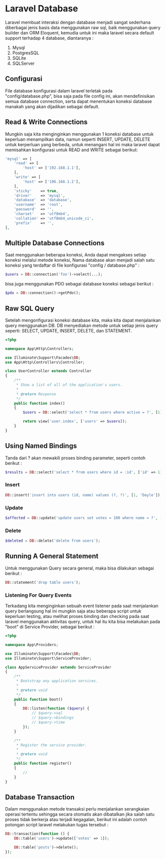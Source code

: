 # Laravel Database

Laravel membuat interaksi dengan database menjadi sangat sederhana diberbagai jenis basis data menggunakan raw sql, baik menggunakan query builder dan ORM Eloquent, kemudia untuk ini maka laravel secara default support terhadap 4 database, diantaranya :

1. Mysql
2. PostgresSQL
3. SQLite
4. SQLServer

## Configurasi

File database konfigurasi dalam laravel terletak pada "config/database.php", bisa saja pada file config ini, akan mendefinisikan semua database connection, serta dapat menentukan koneksi database manakah yang akan dijadikan sebagai default.

## Read & Write Connections

Mungkin saja kita menginginkan menggunakan 1 koneksi database untuk keperluan menampilkan data, namun seperti INSERT, UPDATE, DELETE untuk kerperluan yang berbeda, untuk menangani hal ini maka laravel dapat memisahkan konfigurasi untuk READ and WRITE sebagai berikut:

```php
'mysql' => [
    'read' => [
        'host' => ['192.168.1.1'],
    ],
    'write' => [
        'host' => ['196.168.1.2'],
    ],
    'sticky'    => true,
    'driver'    => 'mysql',
    'database'  => 'database',
    'username'  => 'root',
    'password'  => '',
    'charset'   => 'utf8mb4',
    'collation' => 'utf8mb4_unicode_ci',
    'prefix'    => '',
],
```

## Multiple Database Connections

Saat menggunakan beberapa koneksi, Anda dapat mengakses setiap koneksi melalui metode koneksi, Nama database akan menjadi salah satu koneksi yang terdaftar di file konfigurasi "config / database.php" :

```php
$users = DB::connection('foo')->select(...);
```

bisa juga menggunakan PDO sebagai database koneksi sebagai berikut :

```php
$pdo = DB::connection()->getPdo();
```

## Raw SQL Query

Setelah mengonfigurasi koneksi database kita, maka kita dapat menjalankan query menggunakan DB. DB menyediakan metode untuk setiap jenis query seperti: SELECT, UPDATE, INSERT, DELETE, dan STATEMENT.

```php
<?php

namespace App\Http\Controllers;

use Illuminate\Support\Facades\DB;
use App\Http\Controllers\Controller;

class UserController extends Controller
{
    /**
     * Show a list of all of the application's users.
     *
     * @return Response
     */
    public function index()
    {
        $users = DB::select('select * from users where active = ?', [1]);

        return view('user.index', ['users' => $users]);
    }
}
```

## Using Named Bindings

Tanda dari ? akan mewakili proses binding parameter, seperti contoh berikut :

```php
$results = DB::select('select * from users where id = :id', ['id' => 1]);
```

### Insert

```php
DB::insert('insert into users (id, name) values (?, ?)', [1, 'Dayle']);
```

### Update

```php
$affected = DB::update('update users set votes = 100 where name = ?', ['John']);
```

### Delete

```php
$deleted = DB::delete('delete from users');
```

## Running A General Statement

Untuk menggunakan Query secara general, maka bisa dilakukan sebagai berikut :

```php
DB::statement('drop table users');
```

### Listening For Query Events

Terkadang kita menginginkan sebuah event listener pada saat menjalankan query berlangsung hal ini mungkin saja atau  beberapa script untuk keperluan testing, atau melihat proses binding dan checking pada saat laravel menggunakan aktivitas query, untuk hal itu kita bisa melakukan pada "boot" di Service Provider, sebagai berikut :

```php
<?php

namespace App\Providers;

use Illuminate\Support\Facades\DB;
use Illuminate\Support\ServiceProvider;

class AppServiceProvider extends ServiceProvider
{
    /**
     * Bootstrap any application services.
     *
     * @return void
     */
    public function boot()
    {
        DB::listen(function ($query) {
            // $query->sql
            // $query->bindings
            // $query->time
        });
    }

    /**
     * Register the service provider.
     *
     * @return void
     */
    public function register()
    {
        //
    }
}
```

## Database Transaction

Dalam menggunakan metode transaksi perlu menjalankan serangkaian operasi tertentu sehingga secara otomatis akan dibatalkan jika salah satu proses tidak berkerja atau terjadi kegagalan, berikut ini adalah contoh potongan script laravel melakukan tugas tersebut : 

```php
DB::transaction(function () {
    DB::table('users')->update(['votes' => 1]);

    DB::table('posts')->delete();
});
```



